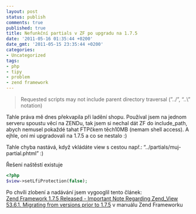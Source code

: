 ```yaml
---
layout: post
status: publish
comments: true
published: true
title: Nefunkční partials v ZF po upgradu na 1.7.5
date: '2011-05-16 01:35:44 +0200'
date_gmt: '2011-05-15 23:35:44 +0200'
categories:
- Uncategorized
tags:
- php
- tipy
- problem
- zend framework
---
```

> Requested scripts may not include parent directory traversal (”../”, “..\” notation)

Tahle práva mě dnes překvapila při ladění shopu. Používal jsem na  jednom serveru spoustu věcí na ZENDu, tak jsem si nechal dát ZF do  include_path, abych nemusel pokaždé tahat FTPčkem těch10MB (nemam shell  access). A ejhle, oni mi upgradovali na 1.7.5 a co se nestalo :)

Tahle chyba nastává, když vkládáte view s cestou např.: “../partials/muj-partial.phtml” :)

Řešení naštěstí existuje

```php
<?php
$view->setLfiProtection(false);
```

Po chvíli zlobení a nadávání jsem vygooglil tento článek:<br />
<a href="http://weierophinney.net/matthew/archives/206-Zend-Framework-1.7.5-Released-Important-Note-Regarding-Zend_View.html">Zend Framework 1.7.5 Released - Important Note Regarding Zend_View</a><br />
<a href="http://framework.zend.com/manual/en/zend.view.migration.html">53.6.1. Migrating from versions prior to 1.7.5</a> v manuálu Zend Frameworku

